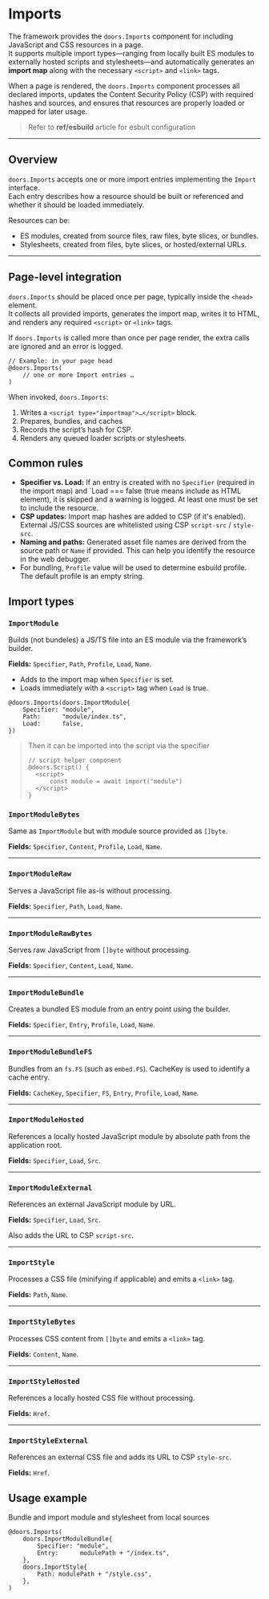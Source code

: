 # Imports

The framework provides the `doors.Imports` component for including JavaScript and CSS resources in a page.  
It supports multiple import types—ranging from locally built ES modules to externally hosted scripts and stylesheets—and automatically generates an **import map** along with the necessary `<script>` and `<link>` tags.

When a page is rendered, the `doors.Imports` component processes all declared imports, updates the Content Security Policy (CSP) with required hashes and sources, and ensures that resources are properly loaded or mapped for later usage.

> Refer to **ref/esbuild** article for esbult configuration 

---

## Overview

`doors.Imports` accepts one or more import entries implementing the `Import` interface.  
Each entry describes how a resource should be built or referenced and whether it should be loaded immediately.

Resources can be:

- ES modules, created from source files, raw files, byte slices, or bundles.
- Stylesheets, created from files, byte slices, or hosted/external URLs.

---

## Page-level integration

`doors.Imports` should be placed once per page, typically inside the `<head>` element.  
It collects all provided imports, generates the import map, writes it to HTML, and renders any required `<script>` or `<link>` tags.

If `doors.Imports` is called more than once per page render, the extra calls are ignored and an error is logged.

```templ
// Example: in your page head
@doors.Imports(
    // one or more Import entries …
)
```

When invoked, `doors.Imports`:

1. Writes a `<script type="importmap">…</script>` block.
2. Prepares, bundles, and caches
3. Records the script’s hash for CSP.
4. Renders any queued loader scripts or stylesheets.

## Common rules

- **Specifier vs. Load:** If an entry is created with no `Specifier` (required in the import map) and `Load === false (true means include as HTML element), it is skipped and a warning is logged. At least one must be set to include the resource.
- **CSP updates:** Import map hashes are added to CSP (if it's enabled). External JS/CSS sources are whitelisted using CSP `script-src` / `style-src`.
- **Naming and paths:** Generated asset file names are derived from the source path or  `Name` if provided. This can help you identify the resource in the web debugger.
- For bundling, `Profile` value will be used to determine esbuild profile. The default profile is an empty string.

## Import types

### `ImportModule`

Builds (not bundeles) a JS/TS file into an ES module via the framework’s builder.

**Fields:** `Specifier`, `Path`, `Profile`, `Load`, `Name`.

- Adds to the import map when `Specifier` is set.
- Loads immediately with a `<script>` tag when `Load` is true.

```templ
@doors.Imports(doors.ImportModule{
    Specifier: "module",
    Path:      "module/index.ts",
    Load:      false,
})
```

> Then it can be imported into the script via the specifier
>
> ```templ
> // script helper component
> @doors.Script() {
> 	<script>
> 		const module = await import("module")
> 	</script>
> }
> ```
>
> 

### `ImportModuleBytes`

Same as `ImportModule` but with module source provided as `[]byte`.

**Fields:** `Specifier`, `Content`, `Profile`, `Load`, `Name`.

------

### `ImportModuleRaw`

Serves a JavaScript file as-is without processing.

**Fields:** `Specifier`, `Path`, `Load`, `Name`.

------

### `ImportModuleRawBytes`

Serves raw JavaScript from `[]byte` without processing.

**Fields:** `Specifier`, `Content`, `Load`, `Name`.

------

### `ImportModuleBundle`

Creates a bundled ES module from an entry point using the builder.

**Fields:** `Specifier`, `Entry`, `Profile`, `Load`, `Name`.

------

### `ImportModuleBundleFS`

Bundles from an `fs.FS` (such as `embed.FS`). CacheKey is used to identify a cache entry. 

**Fields:** `CacheKey`, `Specifier`, `FS`, `Entry`, `Profile`, `Load`, `Name`.

------

### `ImportModuleHosted`

References a locally hosted JavaScript module by absolute path from the application root.

**Fields:** `Specifier`, `Load`, `Src`.

------

### `ImportModuleExternal`

References an external JavaScript module by URL.

**Fields:** `Specifier`, `Load`, `Src`.

Also adds the URL to CSP `script-src`.

------

### `ImportStyle`

Processes a CSS file (minifying if applicable) and emits a `<link>` tag.

**Fields:** `Path`, `Name`.

------

### `ImportStyleBytes`

Processes CSS content from `[]byte` and emits a `<link>` tag.

**Fields:** `Content`, `Name`.

------

### `ImportStyleHosted`

References a locally hosted CSS file without processing.

**Fields:** `Href`.

------

### `ImportStyleExternal`

References an external CSS file and adds its URL to CSP `style-src`.

**Fields:** `Href`.

## Usage example

 Bundle and import module and stylesheet from local sources

```templ
@doors.Imports(
    doors.ImportModuleBundle{
        Specifier: "module",
        Entry:      modulePath + "/index.ts",
    },
    doors.ImportStyle{
        Path: modulePath + "/style.css",
    },
)

```

